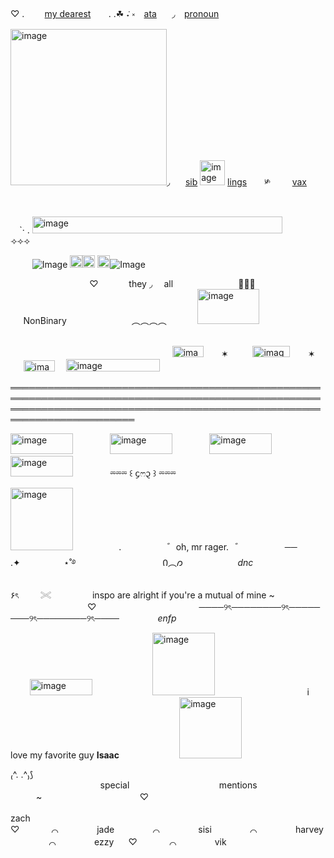 ♡  . ⠀ ⠀ [my dearest](https://github.com/bunnytrapped) ⠀⠀ . .☘︎ ݁˖ ༝  ⠀[ata](https://parasiticrose.atabook.org/)⠀ ⠀◞⠀ [pronoun](https://en.pronouns.page/@P4rasiticR0se)⠀  <img width="250" height="250" alt="image" src="https://github.com/user-attachments/assets/b8ef6331-9613-4e8f-9e45-2a6279ffcebd" />◞⠀⠀ [sib](https://github.com/yaoifuI) <img width="40" height="40" alt="image" src="https://github.com/user-attachments/assets/b9733118-8cc8-463b-8864-932b6338cd6b" />
 [lings](https://github.com/KISSINGSTRANGERS) ⠀  ⠀༯⠀⠀  ⠀[vax](https://github.com/yaoirot)
⠀⠀ ⠀⠀ ⠀⠀ ⠀⠀ ⠀⠀ ⠀⠀ ⠀⠀
⠀⠀ ⠀⠀ ⠀⠀ ⠀⠀ ⠀⠀ ⠀⠀ ⠀

⠀ `· .   <img width="400" height="27" alt="image" src="https://github.com/user-attachments/assets/b4ef7f8d-ac19-41fd-825a-68a6f358d339" /> ⠀⠀ ⟢⟢⟢⠀⠀⠀ ⠀⠀⠀     ⠀

  ⠀⠀⠀   ![Image](https://github.com/user-attachments/assets/3dec74f9-1df5-4e6b-9059-e1e2617dbf89) <img width="20" height="20" alt="image" src="https://github.com/user-attachments/assets/7b255f99-5a6f-4036-8574-2ff7b17b5896" /><img width="20" height="20" alt="image" src="https://github.com/user-attachments/assets/c8086ba7-acb4-4b13-b02a-ce29edd7ca6f" />
<img width="20" height="20" alt="image" src="https://github.com/user-attachments/assets/efac8fc7-601f-47e4-9071-7820c3475318" />![Image](https://github.com/user-attachments/assets/d42cd2b6-5f84-4651-a1cc-4fb5f51bea02)

 ⠀⠀  ⠀⠀  ⠀
 ⠀⠀ ⠀  ⠀⠀  ♡⠀⠀  ⠀⠀ they ◞ ⠀ all⠀  ⠀⠀⠀  ⠀⠀⠀  ⠀⠀٠࣪⭑⠀  ⠀⠀⠀  ⠀⠀⠀  ⠀⠀NonBinary⠀  ⠀⠀⠀  ⠀⠀⠀  ⠀⠀︵︵︵︵⠀  ⠀⠀⠀  <img width="99" height="56" alt="image" src="https://github.com/user-attachments/assets/e570e68d-7e94-4621-852b-f5309bdab29f" />
⠀⠀ ⠀  ⠀⠀
⠀⠀ ⠀  ⠀⠀


⠀⠀ ⠀  ⠀⠀⠀⠀ ⠀  ⠀⠀⠀⠀ ⠀   ⠀    ⠀   ⠀  ⠀ ⠀⠀ ⠀⠀<img width="50" height="18" alt="image" src="https://github.com/user-attachments/assets/16219515-e199-41f8-8a82-724f7198ba8a" /> ⠀  ⠀✶ ⠀  ⠀⠀<img width="60" height="18" alt="image" src="https://github.com/user-attachments/assets/01b999f0-f5aa-49f0-9af1-a4d1020c844a" /> ⠀  ⠀✶ ⠀  ⠀⠀<img width="50" height="18" alt="image" src="https://github.com/user-attachments/assets/28483e04-40a7-4018-80f3-a642b74531de" />  ⠀ <img width="150" height="20" alt="image" src="https://github.com/user-attachments/assets/c6452195-b939-4ac8-8ea9-5b7c70ce9e98" />  ⠀  ⠀

══════════════════════════════════════════════════════════════════════════════════════════════════════════════════════════════════════════════════════════════════════════

<img width="100" height="33" alt="image" src="https://github.com/user-attachments/assets/16ef32ab-3097-477d-b9c1-d122e9a8b584" />⠀  ⠀⠀⠀  ⠀<img width="100" height="33" alt="image" src="https://github.com/user-attachments/assets/10284cd8-4dd0-441c-b4f7-8e247ea52534" />⠀  ⠀⠀⠀  ⠀<img width="100" height="33" alt="image" src="https://github.com/user-attachments/assets/3eeb02b7-bb7e-4410-8e44-26498849b181" />⠀  ⠀⠀⠀  ⠀<img width="100" height="33" alt="image" src="https://github.com/user-attachments/assets/1d7b346f-245d-4ad6-a5bd-8f0e5f86d3c8" />⠀  ⠀⠀⠀  ⠀⏔⏔⏔ ꒰ ᧔ෆ᧓ ꒱ ⏔⏔⏔


<img width="100" height="100" alt="image" src="https://github.com/user-attachments/assets/6c5a6ddd-6d69-4330-817a-5704e94f741c" />  ⠀⠀⠀    ⠀⠀⠀  .  ⠀⠀⠀    ⠀⠀⠀ ゛oh, mr rager.⠀゛⠀⠀⠀    ⠀⠀⠀── .✦⠀⠀⠀  ⠀    ⠀⠀⋆˚࿔⠀⠀⠀    ⠀⠀⠀    ⠀⠀    ⠀⠀⠀    ⠀Ი︵𐑼  ⠀⠀⠀ ⠀⠀    ⠀⠀  _dnc_ 

۶ৎ  ⠀⠀⠀𓏵 ⠀⠀⠀⠀⠀⠀inspo are alright if you're a mutual of mine ~ ⠀⠀⠀⠀⠀⠀⠀⠀⠀⠀⠀⠀♡⠀⠀⠀⠀⠀⠀⠀⠀⠀⠀⠀⠀⠀⠀⠀⠀────୨ৎ────────୨ৎ────────୨ৎ────────୨ৎ────⠀⠀⠀⠀⠀⠀*enfp*⠀⠀⠀

⠀⠀⠀<img width="100" height="26" alt="image" src="https://github.com/user-attachments/assets/c6aa1af1-99b1-4aeb-9ff0-236c73f8c515" />
⠀⠀⠀⠀⠀⠀⠀⠀⠀<img width="100" height="100" alt="image" src="https://github.com/user-attachments/assets/15731cdc-6b64-4ddd-9b86-219a2a9242d5" />
⠀⠀⠀⠀⠀⠀⠀⠀⠀⠀⠀⠀⠀⠀i love my favorite guy **Isaac** ⠀⠀⠀⠀⠀⠀⠀⠀⠀<img width="100" height="98" alt="image" src="https://github.com/user-attachments/assets/24032e8e-70e4-41a7-851a-4f602034a8f5" />


₍^. .^₎⟆⠀⠀⠀⠀⠀⠀⠀⠀⠀⠀⠀⠀⠀⠀special⠀⠀⠀⠀⠀⠀⠀⠀⠀⠀⠀⠀⠀⠀mentions⠀⠀⠀⠀⠀⠀⠀⠀⠀⠀⠀⠀⠀⠀~⠀⠀⠀⠀⠀⠀⠀⠀⠀⠀⠀⠀⠀⠀ㅤ♡

zach⠀ㅤ♡⠀⠀⠀⠀⠀⌒⠀⠀⠀⠀⠀⠀jade⠀⠀⠀⠀⠀⠀⌒⠀⠀⠀⠀⠀⠀sisi⠀⠀⠀⠀⠀⠀⌒⠀⠀⠀⠀⠀⠀harvey⠀⠀⠀⠀⠀⠀⌒⠀⠀⠀⠀⠀⠀ezzy⠀ㅤ♡⠀⠀⠀⠀⠀⌒⠀⠀⠀⠀⠀⠀vik












⠀  ⠀⠀⠀⠀ ⠀  




